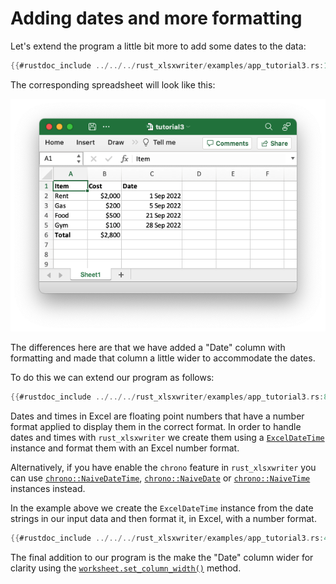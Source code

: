 # Adding dates and more formatting

Let's extend the program a little bit more to add some dates to the data:

```rust
{{#rustdoc_include ../../../rust_xlsxwriter/examples/app_tutorial3.rs:13:18}}
```

The corresponding spreadsheet will look like this:

![Image of first tutorial 3](../images/tutorial3.png)

The differences here are that we have added a "Date" column with formatting and
made that column a little wider to accommodate the dates.

To do this we can extend our program as follows:

```rust
{{#rustdoc_include ../../../rust_xlsxwriter/examples/app_tutorial3.rs:8:}}
```

Dates and times in Excel are floating point numbers that have a number format
applied to display them in the correct format. In order to handle dates and
times with `rust_xlsxwriter` we create them using a [`ExcelDateTime`] instance
and format them with an Excel number format.

Alternatively, if you have enable the `chrono` feature in `rust_xlsxwriter`  you
can use [`chrono::NaiveDateTime`], [`chrono::NaiveDate`] or
[`chrono::NaiveTime`] instances instead.

[`ExcelDateTime`]: https://docs.rs/rust_xlsxwriter/latest/rust_xlsxwriter/struct.ExcelDateTime.html
[`chrono::NaiveDate`]: https://docs.rs/chrono/latest/chrono/naive/struct.NaiveDate.html
[`chrono::NaiveTime`]: https://docs.rs/chrono/latest/chrono/naive/struct.NaiveTime.html
[`chrono::NaiveDateTime`]: https://docs.rs/chrono/latest/chrono/naive/struct.NaiveDateTime.html

In the example above we create the `ExcelDateTime` instance from the date strings in our
input data and then format it, in Excel, with a number format.

```rust
{{#rustdoc_include ../../../rust_xlsxwriter/examples/app_tutorial3.rs:48:49}}
```

The final addition to our program is the make the "Date" column wider for
clarity using the [`worksheet.set_column_width()`] method.

[`worksheet.set_column_width()`]: https://docs.rs/rust_xlsxwriter/latest/rust_xlsxwriter/struct.Worksheet.html#method.set_column_width

